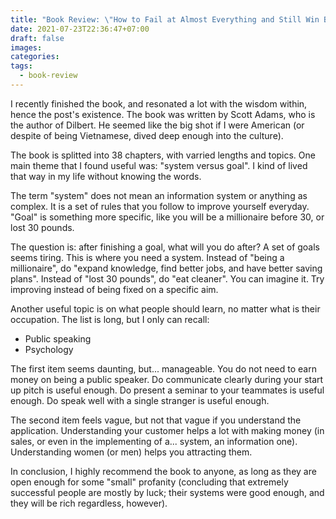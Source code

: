 ```yaml
---
title: "Book Review: \"How to Fail at Almost Everything and Still Win Big\""
date: 2021-07-23T22:36:47+07:00
draft: false
images:
categories:
tags:
  - book-review
---
```


I recently finished the book, and resonated a lot with the wisdom within, hence
the post's existence. The book was written by Scott Adams, who is the author of
Dilbert. He seemed like the big shot if I were American (or despite of being
Vietnamese, dived deep enough into the culture).

The book is splitted into 38 chapters, with varried lengths and topics. One main
theme that I found useful was: "system versus goal". I kind of lived that way in
my life without knowing the words.

The term "system" does not mean an information system or anything as complex. It
is a set of rules that you follow to improve yourself everyday. "Goal" is
something more specific, like you will be a millionaire before 30, or lost 30
pounds.

The question is: after finishing a goal, what will you do after? A set of goals
seems tiring. This is where you need a system. Instead of "being a millionaire",
do "expand knowledge, find better jobs, and have better saving plans". Instead
of "lost 30 pounds", do "eat cleaner". You can imagine it. Try improving instead
of being fixed on a specific aim.

Another useful topic is on what people should learn, no matter what is their
occupation. The list is long, but I only can recall:

- Public speaking
- Psychology

The first item seems daunting, but... manageable. You do not need to earn money
on being a public speaker. Do communicate clearly during your start up pitch is
useful enough. Do present a seminar to your teammates is useful enough. Do speak
well with a single stranger is useful enough.

The second item feels vague, but not that vague if you understand the
application. Understanding your customer helps a lot with making money (in
sales, or even in the implementing of a... system, an information one).
Understanding women (or men) helps you attracting them.

In conclusion, I highly recommend the book to anyone, as long as they are open
enough for some "small" profanity (concluding that extremely successful people
are mostly by luck; their systems were good enough, and they will be rich
regardless, however).

